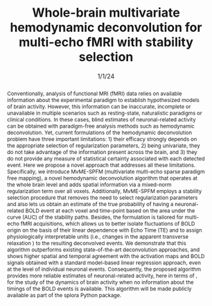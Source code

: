 ---
title: "Whole-brain multivariate hemodynamic deconvolution for multi-echo fMRI with stability selection"

date: 1/1/24
authors_string: Eneko Uruñuela, Javier Gonzalez-Castillo, Charles Zheng, Peter Bandettini, Cesar Caballero-Gaudes
authors:
   - Eneko Uruñuela
   - Javier Gonzalez-Castillo
   - Charles Zheng
   - Peter Bandettini
   - Cesar Caballero-Gaudes
author_ids:
   -  javier_gonzalezcastillo
   - peter_bandettini
journal: 'Medical Image Analysis'
volume: 92.0
issue: 
pages: 
book_title: ''
publisher: ''
isbn: 
abstract: 'Conventionally, analysis of functional MRI (fMRI) data relies on available information about the experimental paradigm to establish hypothesized models of brain activity. However, this information can be inaccurate, incomplete or unavailable in multiple scenarios such as resting-state, naturalistic paradigms or clinical conditions. In these cases, blind estimates of neuronal-related activity can be obtained with paradigm-free analysis methods such as hemodynamic deconvolution. Yet, current formulations of the hemodynamic deconvolution problem have three important limitations: 1) their efficacy strongly depends on the appropriate selection of regularization parameters, 2) being univariate, they do not take advantage of the information present across the brain, and 3) they do not provide any measure of statistical certainty associated with each detected event. Here we propose a novel approach that addresses all these limitations. Specifically, we introduce MvME-SPFM (multivariate multi-echo sparse paradigm free mapping), a novel hemodynamic deconvolution algorithm that operates at the whole brain level and adds spatial information via a mixed-norm regularization term over all voxels. Additionally, MvME-SPFM employs a stability selection procedure that removes the need to select regularization parameters and also lets us obtain an estimate of the true probability of having a neuronal-related BOLD event at each voxel and time-point based on the area under the curve (AUC) of the stability paths. Besides, the formulation is tailored for multi-echo fMRI acquisitions, which allows us to better isolate fluctuations of BOLD origin on the basis of their linear dependence with Echo Time (TE) and to assign physiologically interpretable units (i.e., changes in the apparent transverse relaxation ) to the resulting deconvolved events. We demonstrate that this algorithm outperforms existing state-of-the-art deconvolution approaches, and shows higher spatial and temporal agreement with the activation maps and BOLD signals obtained with a standard model-based linear regression approach, even at the level of individual neuronal events. Consequently, the proposed algorithm provides more reliable estimates of neuronal-related activity, here in terms of , for the study of the dynamics of brain activity when no information about the timings of the BOLD events is available. This algorithm will be made publicly available as part of the splora Python package.'
project_id: 
paper_url: https://www.sciencedirect.com/science/article/pii/S1361841523002700
doi: 10.1016/j.media.2023.103010
data_loc: ''
code_loc: ''
file: '/assets/publications/'
file_name: ''
type: journal_article
layout: publication 
---
